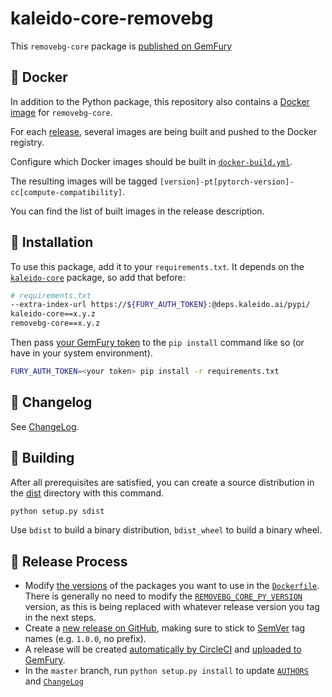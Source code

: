 # kaleido-core-removebg

This `removebg-core` package is [published on GemFury](https://manage.fury.io/dashboard/kaleido/package/pkg_1Pz7bq/)

## 🐳 Docker

In addition to the Python package, this repository also contains a [Docker image](Dockerfile) for `removebg-core`.

For each [release](https://github.com/remove-bg/kaleido-core-removebg/releases), several images are being built
and pushed to the Docker registry.

Configure which Docker images should be built in [`docker-build.yml`](docker-build.yml).

The resulting images will be tagged `[version]-pt[pytorch-version]-cc[compute-compatibility]`.

You can find the list of built images in the release description.

## 🚀 Installation

To use this package, add it to your `requirements.txt`. It depends on the
[`kaleido-core`](https://github.com/remove-bg/kaleido-core-lib) package, so add that before:

```bash
# requirements.txt
--extra-index-url https://${FURY_AUTH_TOKEN}:@deps.kaleido.ai/pypi/
kaleido-core==x.y.z
removebg-core==x.y.z
```

Then pass [your GemFury token](https://gemfury.com/help/tokens/) to the `pip install` command like so (or
have in your system environment).

```bash
FURY_AUTH_TOKEN=<your token> pip install -r requirements.txt
```

## 📝 Changelog

See [ChangeLog](ChangeLog).

## 🧱 Building

After all prerequisites are satisfied, you can create a source distribution in the [dist](dist) directory
with this command.

```bash
python setup.py sdist
```

Use `bdist` to build a binary distribution, `bdist_wheel` to build a binary wheel.

## 🚚 Release Process

- Modify [the versions](https://github.com/remove-bg/kaleido-core-removebg/blob/master/Dockerfile#L29-L38) of the packages
  you want to use in the [`Dockerfile`](Dockerfile). There is generally no need to modify the
  [`REMOVEBG_CORE_PY_VERSION`](https://github.com/remove-bg/kaleido-core-removebg/blob/master/Dockerfile#L38) version, as
  this is being replaced with whatever release version you tag in the next steps.
- Create a [new release on GitHub](https://github.com/remove-bg/kaleido-core-removebg/releases), making
  sure to stick to [SemVer](https://semver.org) tag names (e.g. `1.0.0`, no prefix).
- A release will be created [automatically by CircleCI](https://app.circleci.com/pipelines/github/remove-bg/kaleido-core-removebg)
  and [uploaded to GemFury](https://manage.fury.io/dashboard/kaleido/package/pkg_1Pz7bq/).
- In the `master` branch, run `python setup.py install` to update [`AUTHORS`](AUTHORS) and [`ChangeLog`](ChangeLog)

